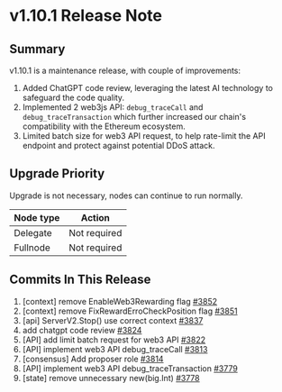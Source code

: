 # v1.10.1 Release Note

## Summary
v1.10.1 is a maintenance release, with couple of improvements:

1. Added ChatGPT code review, leveraging the latest AI technology to safeguard
the code quality.
2. Implemented 2 web3js API: `debug_traceCall` and `debug_traceTransaction` which
further increased our chain's compatibility with the Ethereum ecosystem.
3. Limited batch size for web3 API request, to help rate-limit the API endpoint and
protect against potential DDoS attack.

## Upgrade Priority
Upgrade is not necessary, nodes can continue to run normally.

| Node type  | Action       |
| ---------- | ------------ |
| Delegate   | Not required |
| Fullnode   | Not required |

## Commits In This Release
1. [context] remove EnableWeb3Rewarding flag [#3852](https://github.com/iotexproject/iotex-core/pull/3852)
2. [context] remove FixRewardErroCheckPosition flag [#3851](https://github.com/iotexproject/iotex-core/pull/3851)
3. [api] ServerV2.Stop() use correct context [#3837](https://github.com/iotexproject/iotex-core/pull/3837)
4. add chatgpt code review [#3824](https://github.com/iotexproject/iotex-core/pull/3824)
5. [API] add limit batch request for web3 API [#3822](https://github.com/iotexproject/iotex-core/pull/3822)
6. [API] implement web3 API debug_traceCall [#3813](https://github.com/iotexproject/iotex-core/pull/3813)
7. [consensus] Add proposer role [#3814](https://github.com/iotexproject/iotex-core/pull/3814)
8. [API] implement web3 API debug_traceTransaction [#3779](https://github.com/iotexproject/iotex-core/pull/3779)
9. [state] remove unnecessary new(big.Int) [#3778](https://github.com/iotexproject/iotex-core/pull/3778)
